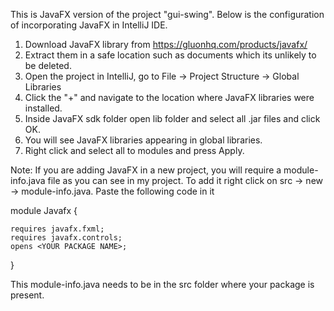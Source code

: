This is JavaFX version of the project "gui-swing".
Below is the configuration of incorporating JavaFX in IntelliJ IDE.
1) Download JavaFX library from https://gluonhq.com/products/javafx/
2) Extract them in a safe location such as documents which its unlikely to be deleted.
3) Open the project in IntelliJ, go to File -> Project Structure -> Global Libraries
4) Click the "+" and navigate to the location where JavaFX libraries were installed.
5) Inside JavaFX sdk folder open lib folder and select all .jar files and click OK.
6) You will see JavaFX libraries appearing in global libraries.
7) Right click and select all to modules and press Apply.

Note: If you are adding JavaFX in a new project, you will require a module-info.java file as you can see in my project.
To add it right click on src -> new -> module-info.java. 
Paste the following code in it

module Javafx {

    requires javafx.fxml;
    requires javafx.controls;
    opens <YOUR PACKAGE NAME>;
}

This module-info.java needs to be in the src folder where your package is present.
